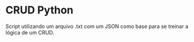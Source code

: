 # CRUD Python

Script utilizando um arquivo .txt com um JSON como base para se treinar a lógica de um CRUD.

